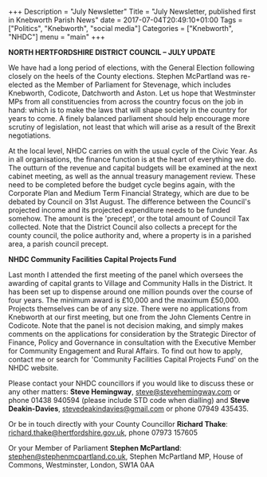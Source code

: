 +++
Description = "July Newsletter"
Title = "July Newsletter, published first in Knebworth Parish News"
date = 2017-07-04T20:49:10+01:00 
Tags = ["Politics", "Knebworth", "social media"]
Categories = ["Knebworth", "NHDC"]
menu = "main"
+++

**NORTH HERTFORDSHIRE DISTRICT COUNCIL – JULY UPDATE**

We have had a long period of elections, with the General Election following closely on the heels of the County elections. Stephen McPartland was re-elected as the Member of Parliament for Stevenage, which includes Knebworth, Codicote, Datchworth and Aston. Let us hope that Westminster MPs from all constituencies from across the country focus on the job in hand: which is to make the laws that will shape society in the country for years to come. A finely balanced parliament should help encourage more scrutiny of legislation, not least that which will arise as a result of the Brexit negotiations.

At the local level, NHDC carries on with the usual cycle of the Civic Year. As in all organisations, the finance function is at the heart of everything we do. The outturn of the revenue and capital budgets will be examined at the next cabinet meeting, as well as the annual treasury management review. These need to be completed before the budget cycle begins again, with the Corporate Plan and Medium Term Financial Strategy, which are due to be debated by Council on 31st August. The difference between the Council's projected income and its projected expenditure needs to be funded somehow. The amount is the 'precept', or the total amount of Council Tax collected. Note that the District Council also collects a precept for the county council, the police authority and, where a property is in a parished area, a parish council precept.

**NHDC Community Facilities Capital Projects Fund**

Last month I attended the first meeting of the panel which oversees the awarding of capital grants to Village and Community Halls in the District. It has been set up to dispense around one million pounds over the course of four years. The minimum award is £10,000 and the maximum £50,000. Projects themselves can be of any size. There were no applications from Knebworth at our first meeting, but one from the John Clements Centre in Codicote. Note that the panel is not decision making, and simply makes comments on the applications for consideration by the Strategic Director of Finance, Policy and Governance in consultation with the Executive Member for Community Engagement and Rural Affairs. To find out how to apply, contact me or search for 'Community Facilities Capital Projects Fund' on the NHDC website.

Please contact your NHDC councillors if you would like to discuss these or any other matters: **Steve Hemingway**, steve@stevehemingway.com or phone 01438 940594 (please include STD code when dialling) and **Steve Deakin-Davies**, stevedeakindavies@gmail.com or phone 07949 435435.

Or be in touch directly with your County Councillor **Richard Thake**: richard.thake@hertfordshire.gov.uk, phone 07973 157605

Or your Member of Parliament **Stephen McPartland**: stephen@stephenmcpartland.co.uk, Stephen McPartland MP, House of Commons, Westminster, London, SW1A 0AA
